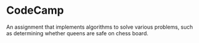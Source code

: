 # CodeCamp
An assignment that implements algorithms to solve various problems, such as determining whether queens are safe on chess board.
